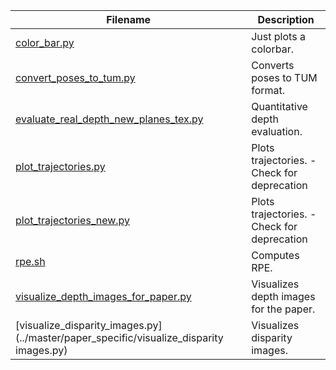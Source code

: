 | Filename | Description |  
| ---------| ----------- |
| [color_bar.py](../master/paper_specific/color_bar.py) | Just plots a colorbar.|
| [convert_poses_to_tum.py](../master/paper_specific/convert_poses_to_tum.py) | Converts poses to TUM format.|
| [evaluate_real_depth_new_planes_tex.py](../master/paper_specific/evaluate_real_depth_new_planes_tex.py) | Quantitative depth evaluation.|
| [plot_trajectories.py](../master/paper_specific/plot_trajectories.py) | Plots trajectories. - Check for deprecation|
| [plot_trajectories_new.py](../master/paper_specific/plot_trajectories_new.py) | Plots trajectories. - Check for deprecation|
| [rpe.sh](../master/paper_specific/rpe.sh) | Computes RPE.|
| [visualize_depth_images_for_paper.py](../master/paper_specific/visualize_depth_images_for_paper.py) | Visualizes depth images for the paper.|
| [visualize_disparity_images.py](../master/paper_specific/visualize_disparity images.py) | Visualizes disparity images.|
